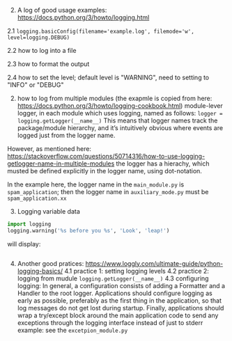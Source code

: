 


2. A log of good usage examples: https://docs.python.org/3/howto/logging.html

2.1 `logging.basicConfig(filename='example.log', filemode='w', level=logging.DEBUG)`

2.2 how to log into a file

2.3 how to format the output

2.4 how to set the level; default level is "WARNING", need to setting to "INFO" or "DEBUG"

2. how to log from multiple modules (the exapmle is copied from here: https://docs.python.org/3/howto/logging-cookbook.html)
module-lever logger, in each module which uses logging, named as follows:
    ```logger = logging.getLogger(__name__)```
This means that logger names track the package/module hierarchy, and it’s intuitively obvious where events are logged just from the logger name.

However, as mentioned here: https://stackoverflow.com/questions/50714316/how-to-use-logging-getlogger-name-in-multiple-modules
the logger has a hierachy, which musted be defined explicitly in the logger name, using dot-notation.

In the example here, the logger name in the `main_module.py` is `spam_application`;
then the logger name in `auxiliary_mode.py` must be `spam_application.xx`

3. Logging variable data
```python
import logging
logging.warning('%s before you %s', 'Look', 'leap!')
```
will display:

```WARNING:root:Look before you leap!
```

4. Another good pratices: https://www.loggly.com/ultimate-guide/python-logging-basics/
4.1 practice 1: setting logging levels
4.2 practice 2: logging from mudule `logging.getLogger(__name__)`
4.3 configuring logging:  In general, a configuration consists of adding a Formatter and a Handler to the root logger.  Applications should configure logging as early as possible, preferably as the first thing in the application, so that log messages do not get lost during startup. Finally, applications should wrap a try/except block around the main application code to send any exceptions through the logging interface instead of just to stderr
example:  see the `excetpion_module.py`
